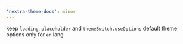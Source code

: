 ```yaml
---
'nextra-theme-docs': minor
---
```


keep `loading`, `placeholder` and `themeSwitch.useOptions` default theme options only for `en` lang
